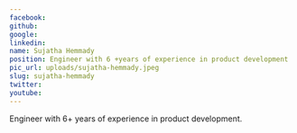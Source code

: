 ```yaml
---
facebook: 
github: 
google: 
linkedin: 
name: Sujatha Hemmady
position: Engineer with 6 +years of experience in product development
pic_url: uploads/sujatha-hemmady.jpeg
slug: sujatha-hemmady
twitter: 
youtube: 
---
```

Engineer with 6+ years of experience in product development.
